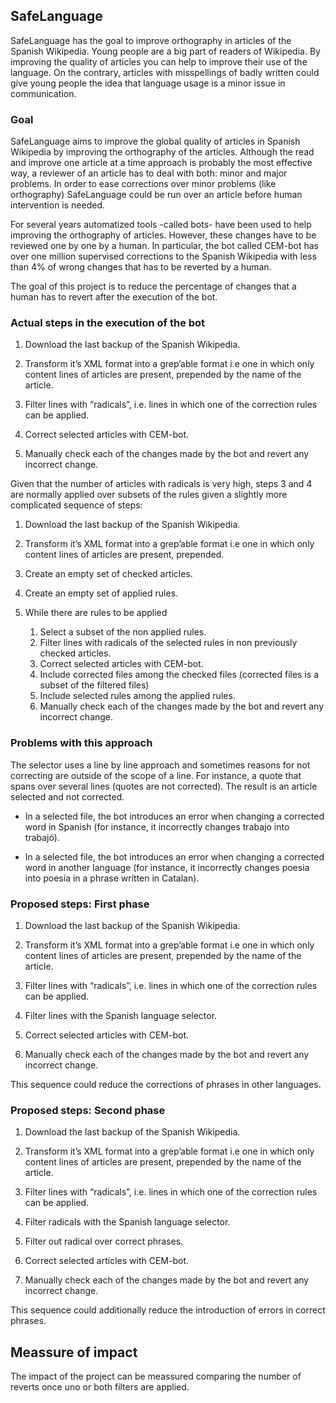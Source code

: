 ## SafeLanguage
SafeLanguage has the goal to improve orthography in articles of the Spanish Wikipedia. Young people are a big part of readers of Wikipedia. By improving the quality of articles you can help to improve their use of the language. On the contrary, articles with misspellings of badly written could give young people the idea that language usage is a minor issue in communication.
### Goal
SafeLanguage aims to improve the global quality of articles in Spanish Wikipedia by improving the orthography of the articles. Although the read and improve one article at a time approach is probably the most effective way, a reviewer of an article has to deal with both: minor and major problems. In order to ease corrections over minor problems (like orthography) SafeLanguage could be run over an article before human intervention is needed.

For several years automatized tools -called bots- have been used to help improving the orthography of articles. However, these changes have to be reviewed one by one by a human. In particular, the bot called CEM-bot has over one million supervised corrections to the Spanish Wikipedia with less than 4% of wrong changes that has to be reverted by a human.

The goal of this project is to reduce the percentage of changes that a human has to revert after the execution of the bot.

### Actual steps in the execution of the bot
1. Download the last backup of the Spanish Wikipedia.

1. Transform it’s XML format into a grep’able format i.e one in which only content lines of articles are present, prepended by the name of the article.

1. Filter lines with “radicals”, i.e. lines in which one of the correction rules can be applied.

1. Correct selected articles with CEM-bot.

1. Manually check each of the changes made by the bot and revert any incorrect change.

Given that the number of articles with radicals is very high, steps 3 and 4 are normally applied over subsets of the rules given a slightly more complicated sequence of steps:

1. Download the last backup of the Spanish Wikipedia.

1. Transform it’s XML format into a grep’able format i.e one in which only content lines 
of articles are present, prepended.

1. Create an empty set of checked articles.

1. Create an empty set of applied rules.

1. While there are rules to be applied
   1. Select a subset of the non applied rules.
   1. Filter lines with radicals of the selected rules in non previously checked articles.
   1. Correct selected articles with CEM-bot.
   1. Include corrected files among the checked files (corrected files is a subset of the filtered files)
   1. Include selected rules among the applied rules.
   1. Manually check each of the changes made by the bot and revert any incorrect change.
   
### Problems with this approach
The selector uses a line by line approach and sometimes reasons for not correcting are outside of the scope of a line. For instance, a quote that spans over several lines (quotes are not corrected). The result is an article selected and not corrected.

* In a selected file, the bot introduces an error when changing a corrected word in Spanish (for instance, it  incorrectly changes trabajo into trabajó).

* In a selected file, the bot introduces an error when changing a corrected word in another language (for instance, it incorrectly changes poesia into poesía in a phrase written in Catalan).

### Proposed steps: First phase

1. Download the last backup of the Spanish Wikipedia.

1. Transform it’s XML format into a grep’able format i.e one in which only content lines of articles are present, prepended by the name of the article.

1. Filter lines with “radicals”, i.e. lines in which one of the correction rules can be applied.

1. Filter lines with the Spanish language selector.

1. Correct selected articles with CEM-bot.

1. Manually check each of the changes made by the bot and revert any incorrect change.

This sequence could reduce the corrections of phrases in other languages.

### Proposed steps: Second phase

1. Download the last backup of the Spanish Wikipedia.

1. Transform it’s XML format into a grep’able format i.e one in which only content lines of articles are present, prepended by the name of the article.

1. Filter lines with “radicals”, i.e. lines in which one of the correction rules can be applied.

1. Filter radicals with the Spanish language selector.

1. Filter out radical over correct phrases.

1. Correct selected articles with CEM-bot.

1. Manually check each of the changes made by the bot and revert any incorrect change.

This sequence could additionally reduce the introduction of errors in correct phrases.

## Meassure of impact

The impact of the project can be meassured comparing the number of reverts once uno or both filters are applied.


